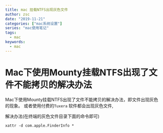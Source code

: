 ```yaml
---
title: mac 挂载NTFS出现灰色文件
author: zsc
date: "2019-11-21"
categories: ["mac系统设置"]
series: "mac使用笔记"
tags:
  - mac
keywords:
  - mac
---
```


# Mac下使用Mounty挂载NTFS出现了文件不能拷贝的解决办法

Mac下使用Mounty挂载NTFS出现了文件不能拷贝的解决办法，即文件出现灰色的现象。
或者使用付费的`Tuxera` 软件都会出现灰色文件,

解决办法(在终端的灰色文件目录下面的命令即可)

```
xattr -d com.apple.FinderInfo *

```

